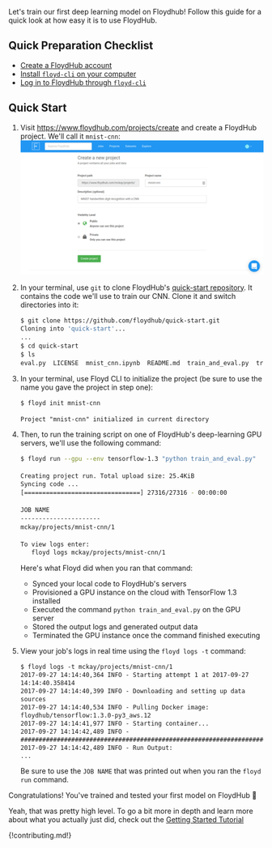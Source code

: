 Let's train our first deep learning model on Floydhub! Follow this guide for a
quick look at how easy it is to use FloydHub.

## Quick Preparation Checklist
- [Create a FloydHub account](https://www.floydhub.com/login)
- [Install `floyd-cli` on your computer](../guides/basics/install.md)
- [Log in to FloydHub through `floyd-cli`](../guides/basics/login.md)

## Quick Start

1. Visit https://www.floydhub.com/projects/create and create a FloydHub
    project. We'll call it `mnist-cnn`:
    ![create jupyter notebook](../img/create_project.jpg)

2. In your terminal, use `git` to clone FloydHub's
    [quick-start repository](https://github.com/floydhub/quick-start). It
    contains the code we'll use to train our CNN. Clone it and switch
    directories into it:

    ```bash
    $ git clone https://github.com/floydhub/quick-start.git
    Cloning into 'quick-start'...
    ...
    $ cd quick-start
    $ ls
    eval.py  LICENSE  mnist_cnn.ipynb  README.md  train_and_eval.py  train.py
    ```

3. In your terminal, use Floyd CLI to initialize the project (be sure to use
   the name you gave the project in step one):

    ```
    $ floyd init mnist-cnn

    Project "mnist-cnn" initialized in current directory
    ```

4. Then, to run the training script on one of  FloydHub's deep-learning GPU
    servers, we'll use the following command:

    ```bash
    $ floyd run --gpu --env tensorflow-1.3 "python train_and_eval.py"

    Creating project run. Total upload size: 25.4KiB
    Syncing code ...
    [================================] 27316/27316 - 00:00:00

    JOB NAME
    ----------------------
    mckay/projects/mnist-cnn/1

    To view logs enter:
       floyd logs mckay/projects/mnist-cnn/1
    ```

    Here's what Floyd did when you ran that command:

    - Synced your local code to FloydHub's servers
    - Provisioned a GPU instance on the cloud with TensorFlow 1.3 installed
    - Executed the command `python train_and_eval.py` on the GPU server
    - Stored the output logs and generated output data
    - Terminated the GPU instance once the command finished executing

5. View your job's logs in real time using the `floyd logs -t` command:

    ```
    $ floyd logs -t mckay/projects/mnist-cnn/1
    2017-09-27 14:14:40,364 INFO - Starting attempt 1 at 2017-09-27 14:14:40.358414
    2017-09-27 14:14:40,399 INFO - Downloading and setting up data sources
    2017-09-27 14:14:40,534 INFO - Pulling Docker image: floydhub/tensorflow:1.3.0-py3_aws.12
    2017-09-27 14:14:41,977 INFO - Starting container...
    2017-09-27 14:14:42,489 INFO -
    ################################################################################
    2017-09-27 14:14:42,489 INFO - Run Output:
    ...
    ```

    Be sure to use the `JOB NAME` that was printed out when you ran the
    `floyd run` command.

Congratulations! You've trained and tested your first model on FloydHub 🎉

Yeah, that was pretty high level. To go a bit more in depth and learn more
about what you actually just did, check out the [Getting Started
Tutorial](get_started)

{!contributing.md!}
